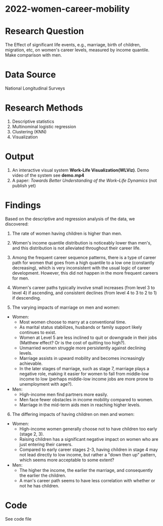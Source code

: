 # 2022-women-career-mobility

# Research Question
The Effect of significant life events, e.g., marriage, birth of children, migration, etc, on women's career levels, measured by income quantile. Make comparison with men.

# Data Source
National Longitudinal Surveys

# Research Methods
1. Descriptive statistics
2. Multinominal logistic regression
3. Clustering (KNN)
4. Visualization 

# Output
1. An interactive visual system **Work-Life Visualization(WLViz)**. Demo video of the system see **demo.mp4**
2. A paper: *Towards Better Understanding of the Work–Life Dynamics* (not publish yet)

# Findings
Based on the descriptive and regression analysis of the data, we discovered:

1. The rate of women having children is higher than men.
2. Women's income quantile distribution is noticeably lower than men's, and this distribution is not alleviated throughout their career life.
3. Among the frequent career sequence patterns, there is a type of career path for women that goes from a high quantile to a low one (constantly decreasing), which is very inconsistent with the usual logic of career development. However, this did not happen in the more frequent careers for men.
4. Women's career paths typically involve small increases (from level 3 to level 4) if ascending, and consistent declines (from level 4 to 3 to 2 to 1) if descending.

5. The varying impacts of marriage on men and women:
- Women:
  - Most women choose to marry at a conventional time.
  - As marital status stabilizes, husbands or family support likely continues to exist.
  - Women at Level 5 are less inclined to quit or downgrade in their jobs (Matthew effect? Or is the cost of quitting too high?).
  - Unmarried women struggle more persistently against declining levels.
  - Marriage assists in upward mobility and becomes increasingly achievable.
  - In the later stages of marriage, such as stage 7, marriage plays a negative role, making it easier for women to fall from middle-low income to low (perhaps middle-low income jobs are more prone to unemployment with age?).
- Men:
  - High-income men find partners more easily.
  - Men face fewer obstacles in income mobility compared to women.
  - Marriage in the mid-term aids men in reaching higher levels.

6. The differing impacts of having children on men and women:

- Women:
  - High-income women generally choose not to have children too early (stage 2, 3).
  - Raising children has a significant negative impact on women who are just entering their careers.
  - Compared to early career stages 2-3, having children in stage 4 may not lead directly to low income, but rather a "down then up" pattern, which seems more acceptable to some extent?
- Men:
  - The higher the income, the earlier the marriage, and consequently the earlier the children.
  - A man's career path seems to have less correlation with whether or not he has children.


# Code
See code file
